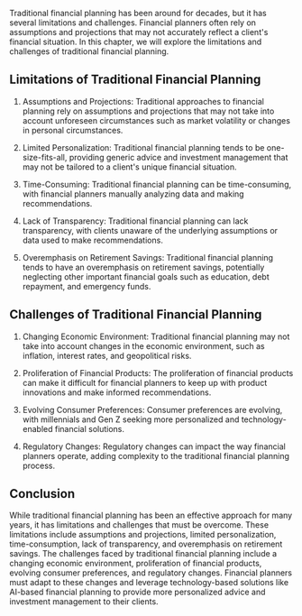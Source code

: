 
Traditional financial planning has been around for decades, but it has several limitations and challenges. Financial planners often rely on assumptions and projections that may not accurately reflect a client's financial situation. In this chapter, we will explore the limitations and challenges of traditional financial planning.

Limitations of Traditional Financial Planning
---------------------------------------------

1. Assumptions and Projections: Traditional approaches to financial planning rely on assumptions and projections that may not take into account unforeseen circumstances such as market volatility or changes in personal circumstances.

2. Limited Personalization: Traditional financial planning tends to be one-size-fits-all, providing generic advice and investment management that may not be tailored to a client's unique financial situation.

3. Time-Consuming: Traditional financial planning can be time-consuming, with financial planners manually analyzing data and making recommendations.

4. Lack of Transparency: Traditional financial planning can lack transparency, with clients unaware of the underlying assumptions or data used to make recommendations.

5. Overemphasis on Retirement Savings: Traditional financial planning tends to have an overemphasis on retirement savings, potentially neglecting other important financial goals such as education, debt repayment, and emergency funds.

Challenges of Traditional Financial Planning
--------------------------------------------

1. Changing Economic Environment: Traditional financial planning may not take into account changes in the economic environment, such as inflation, interest rates, and geopolitical risks.

2. Proliferation of Financial Products: The proliferation of financial products can make it difficult for financial planners to keep up with product innovations and make informed recommendations.

3. Evolving Consumer Preferences: Consumer preferences are evolving, with millennials and Gen Z seeking more personalized and technology-enabled financial solutions.

4. Regulatory Changes: Regulatory changes can impact the way financial planners operate, adding complexity to the traditional financial planning process.

Conclusion
----------

While traditional financial planning has been an effective approach for many years, it has limitations and challenges that must be overcome. These limitations include assumptions and projections, limited personalization, time-consumption, lack of transparency, and overemphasis on retirement savings. The challenges faced by traditional financial planning include a changing economic environment, proliferation of financial products, evolving consumer preferences, and regulatory changes. Financial planners must adapt to these changes and leverage technology-based solutions like AI-based financial planning to provide more personalized advice and investment management to their clients.
